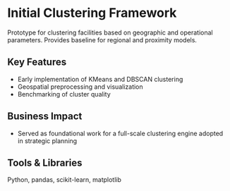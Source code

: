 # Initial Clustering Framework

Prototype for clustering facilities based on geographic and operational parameters. Provides baseline for regional and proximity models.

## Key Features
- Early implementation of KMeans and DBSCAN clustering
- Geospatial preprocessing and visualization
- Benchmarking of cluster quality

## Business Impact
- Served as foundational work for a full-scale clustering engine adopted in strategic planning

## Tools & Libraries
Python, pandas, scikit-learn, matplotlib
